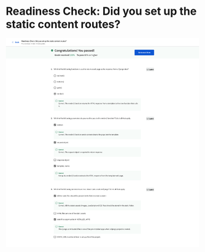 # Readiness Check: Did you set up the static content routes?

![screencapture-coursera-org-learn-back-end-developer-capstone-quiz-ZOWf9-readiness-check-did-you-set-up-the-static-content-routes-view-attempt-2023-02-12-07_38_41.png](Readiness%20Check%20Did%20you%20set%20up%20the%20static%20content%20%20ccedd86b0d254fe9b023e5f26847811a/screencapture-coursera-org-learn-back-end-developer-capstone-quiz-ZOWf9-readiness-check-did-you-set-up-the-static-content-routes-view-attempt-2023-02-12-07_38_41.png)